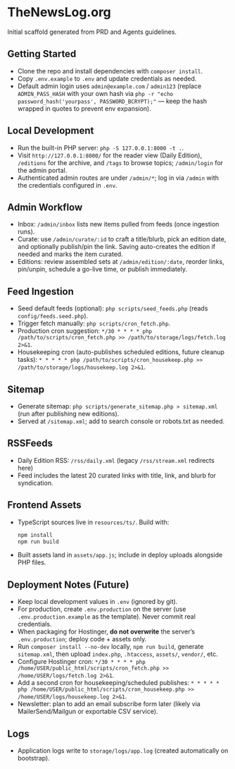 # TheNewsLog.org

Initial scaffold generated from PRD and Agents guidelines.

## Getting Started

- Clone the repo and install dependencies with `composer install`.
- Copy `.env.example` to `.env` and update credentials as needed.
- Default admin login uses `admin@example.com` / `admin123` (replace `ADMIN_PASS_HASH` with your own hash via `php -r "echo password_hash('yourpass', PASSWORD_BCRYPT);"` — keep the hash wrapped in quotes to prevent env expansion).

## Local Development

- Run the built-in PHP server: `php -S 127.0.0.1:8000 -t .`.
- Visit `http://127.0.0.1:8000/` for the reader view (Daily Edition), `/editions` for the archive, and `/tags` to browse topics; `/admin/login` for the admin portal.
- Authenticated admin routes are under `/admin/*`; log in via `/admin` with the credentials configured in `.env`.

## Admin Workflow

- Inbox: `/admin/inbox` lists new items pulled from feeds (once ingestion runs).
- Curate: use `/admin/curate/:id` to craft a title/blurb, pick an edition date, and optionally publish/pin the link. Saving auto-creates the edition if needed and marks the item curated.
- Editions: review assembled sets at `/admin/edition/:date`, reorder links, pin/unpin, schedule a go-live time, or publish immediately.

## Feed Ingestion

- Seed default feeds (optional): `php scripts/seed_feeds.php` (reads `config/feeds.seed.php`).
- Trigger fetch manually: `php scripts/cron_fetch.php`.
- Production cron suggestion: `*/30 * * * * php /path/to/scripts/cron_fetch.php >> /path/to/storage/logs/fetch.log 2>&1`.
- Housekeeping cron (auto-publishes scheduled editions, future cleanup tasks): `* * * * * php /path/to/scripts/cron_housekeep.php >> /path/to/storage/logs/housekeep.log 2>&1`.

## Sitemap

- Generate sitemap: `php scripts/generate_sitemap.php > sitemap.xml` (run after publishing new editions).
- Served at `/sitemap.xml`; add to search console or robots.txt as needed.

## RSSFeeds

- Daily Edition RSS: `/rss/daily.xml` (legacy `/rss/stream.xml` redirects here)
- Feed includes the latest 20 curated links with title, link, and blurb for syndication.

## Frontend Assets

- TypeScript sources live in `resources/ts/`. Build with:
  ```bash
  npm install
  npm run build
  ```
- Built assets land in `assets/app.js`; include in deploy uploads alongside PHP files.

## Deployment Notes (Future)

- Keep local development values in `.env` (ignored by git).
- For production, create `.env.production` on the server (use `.env.production.example` as the template). Never commit real credentials.
- When packaging for Hostinger, **do not overwrite** the server’s `.env.production`; deploy code + assets only.
- Run `composer install --no-dev` locally, `npm run build`, generate `sitemap.xml`, then upload `index.php`, `.htaccess`, `assets/`, `vendor/`, etc.
- Configure Hostinger cron: `*/30 * * * * php /home/USER/public_html/scripts/cron_fetch.php >> /home/USER/logs/fetch.log 2>&1`.
- Add a second cron for housekeeping/scheduled publishes: `* * * * * php /home/USER/public_html/scripts/cron_housekeep.php >> /home/USER/logs/housekeep.log 2>&1`.
- Newsletter: plan to add an email subscribe form later (likely via MailerSend/Mailgun or exportable CSV service).

## Logs

- Application logs write to `storage/logs/app.log` (created automatically on bootstrap).
